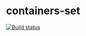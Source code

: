 # containers-set

[![Build status](https://ci.appveyor.com/api/projects/status/gd1qdr8l52jj3m0o?svg=true)](https://ci.appveyor.com/project/Strassee/containers-set)